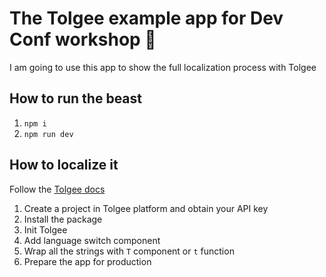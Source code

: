 # The Tolgee example app for Dev Conf workshop 🤘

I am going to use this app to show the full localization process with Tolgee

## How to run the beast
1. `npm i`
2. `npm run dev`

## How to localize it
Follow the [Tolgee docs](https://tolgee.io/js-sdk/integrations/react/installation)

1. Create a project in Tolgee platform and obtain your API key
2. Install the package
3. Init Tolgee
4. Add language switch component
5. Wrap all the strings with `T` component or `t` function
6. Prepare the app for production